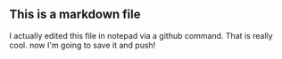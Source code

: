 ## This is a markdown file


I actually edited this file in notepad via a github command. That is really cool. now I'm going to save it and push! 

